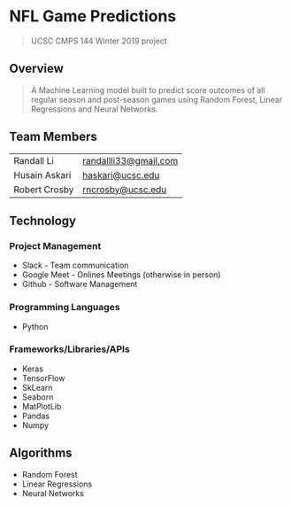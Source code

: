 NFL Game Predictions
===
> UCSC CMPS 144 Winter 2019 project

## Overview
>A Machine Learning model built to predict score outcomes of all regular season and post-season games using Random Forest, Linear Regressions and Neural Networks.

## Team Members
|                  |                      |
|------------------|----------------------|
|Randall Li        | randallli33@gmail.com|
|Husain Askari     | haskari@ucsc.edu     |
|Robert Crosby     | rncrosby@ucsc.edu    |

## Technology

### Project Management
* Slack - Team communication
* Google Meet - Onlines Meetings (otherwise in person)
* Github - Software Management

### Programming Languages
* Python

### Frameworks/Libraries/APIs
* Keras
* TensorFlow
* SkLearn
* Seaborn
* MatPlotLib
* Pandas
* Numpy

## Algorithms
* Random Forest
* Linear Regressions
* Neural Networks

